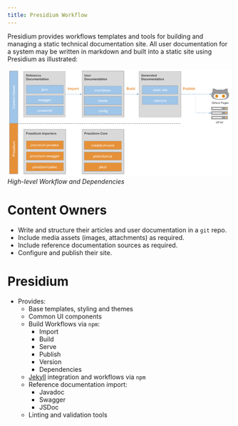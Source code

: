 ```yaml
---
title: Presidium Workflow
---
```


Presidium provides workflows templates and tools for building and managing a static technical documentation site.
All user documentation for a system may be written in markdown and built into a static site using 
Presidium as illustrated:

![Documentation Workflow](/media/images/doc-workflow.png "Documentation Workflow")
*High-level Workflow and Dependencies*

# Content Owners

 - Write and structure their articles and user documentation in a `git` repo.
 - Include media assets (images, attachments) as required.
 - Include reference documentation sources as required.
 - Configure and publish their site.
 
# Presidium

  - Provides:
    - Base templates, styling and themes
    - Common UI components
    - Build Workflows via `npm`:
      - Import
      - Build
      - Serve 
      - Publish
      - Version
      - Dependencies
    - [Jekyll](https://jekyllrb.com/) integration and workflows via `npm`
    - Reference documentation import:
      - Javadoc
      - Swagger
      - JSDoc
    - Linting and validation tools
